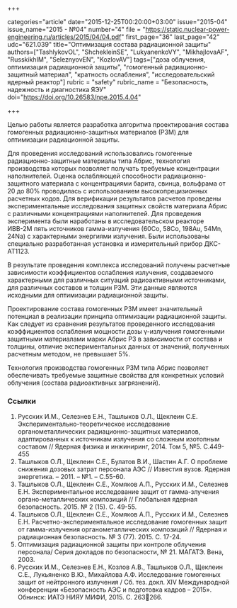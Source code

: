+++

categories="article"
date="2015-12-25T00:20:00+03:00"
issue="2015-04"
issue_name="2015 - №04"
number="4"
file = "https://static.nuclear-power-engineering.ru/articles/2015/04/04.pdf"
first_page="36"
last_page="42"
udc="621.039"
title="Оптимизация состава радиационной защиты"
authors=["TashlykovOL", "ShchekleinSE", "LukyanenkoVY", "MikhajlovaAF", "RusskikhIM", "SeleznyovEN", "KozlovAV"]
tags=["доза облучения, оптимизация радиационной защиты", "гомогенный радиационно-защитный материал", "кратность ослабления", "исследовательский ядерный реактор"]
rubric = "safety"
rubric_name = "Безопасность, надежность и диагностика ЯЭУ"
doi="https://doi.org/10.26583/npe.2015.4.04"

+++

Целью работы является разработка алгоритма проектирования состава гомогенных радиационно-защитных материалов (РЗМ) для оптимизации радиационной защиты.

Для проведения исследований использовались гомогенные радиационно-защитные материалы типа Абрис, технология производства которых позволяет получать требуемые концентрации наполнителей. Оценка ослабляющей способности радиационно-защитного материала с концентрациями барита, свинца, вольфрама от 20 до 80% проводилась с использованием высокопрецизионных расчетных кодов. Для верификации результатов расчетов проведены экспериментальные исследования защитных свойств материала Абрис с различными концентрациями наполнителей. Для проведения эксперимента были наработаны в исследовательском реакторе ИВВ-2М пять источников гамма-излучения (60Co, 58Co, 198Au, 54Mn, 24Na) с характерными энергиями излучения. Были использованы специально разработанная установка и измерительный прибор ДКС-АТ1123.

В результате проведения комплекса исследований получены расчетные зависимости коэффициентов ослабления излучения, создаваемого характерными для различных ситуаций радиоактивными источниками, для различных составов и толщин РЗМ. Эти данные являются исходными для оптимизации радиационной защиты.

Проектирование состава гомогенных РЗМ имеет значительный потенциал в реализации принципа оптимизации радиационной защиты. Как следует из сравнения результатов проведенного исследования коэффициентов ослабления мощности дозы γ-излучения гомогенными защитными материалами марки Абрис РЗ в зависимости от состава и толщины, отличие экспериментальных данных от значений, полученных расчетным методом, не превышает 5%.

Технология производства гомогенных РЗМ типа Абрис позволяет обеспечивать требуемые защитные свойства для конкретных условий облучения (состава радиоактивных загрязнений).


### Ссылки

1. Русских И.М., Селезнев Е.Н., Ташлыков О.Л., Щеклеин С.Е. Экспериментально-теоретическое исследование органометаллических радиационно-защитных материалов, адаптированных к источникам излучения со сложным изотопным составом // Ядерная физика и инжиниринг, 2014. Том 5, №5. С.449-455
2. Ташлыков О.Л., Щеклеин С.Е., Булатов В.И., Шастин А.Г. О проблеме снижения дозовых затрат персонала АЭС // Известия вузов. Ядерная энергетика. – 2011. – №1. – С.55-60.
3. Ташлыков О.Л., Щеклеин С.Е., Хомяков А.П., Русских И.М., Селезнев Е.Н. Экспериментальное исследование защит от гамма-злучения органо-металлических композиций // Глобальная ядерная безопасность. 2015. № 2 (15). С. 49-55.
4. Ташлыков О.Л., Щеклеин С.Е., Хомяков А.П., Русских И.М., Селезнев Е.Н. Расчетно-экспериментальное исследование гомогенных защит от гамма-излучения органометаллических композиций // Ядерная и радиационная безопасность. № 3 (77). 2015. С. 17-24.
5. Оптимизация радиационной защиты при контроле облучения персонала/ Серия докладов по безопасности, № 21. МАГАТЭ. Вена, 2003.
6. Русских И.М., Селезнев Е.Н., Козлов А.В., Ташлыков О.Л., Щеклеин С.Е., Лукьяненко В.Ю., Михайлова А.Ф. Исследование гомогенных защит от нейтронного излучения / Сб. тез. докл. XIV Международной конференции «Безопасность АЭС и подготовка кадров – 2015». Обнинск: ИАТЭ НИЯУ МИФИ, 2015. С. 263266.